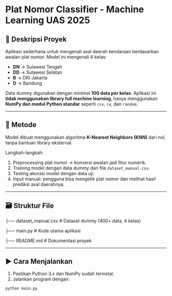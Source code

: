 # Plat Nomor Classifier - Machine Learning UAS 2025

## 📌 Deskripsi Proyek
Aplikasi sederhana untuk mengenali asal daerah kendaraan berdasarkan awalan plat nomor. Model ini mengenali 4 kelas:
- **DN** → Sulawesi Tengah  
- **DD** → Sulawesi Selatan  
- **B**  → DKI Jakarta  
- **D**  → Bandung  

Data dummy digunakan dengan minimal **100 data per kelas**. Aplikasi ini **tidak menggunakan library full machine learning**, hanya menggunakan **NumPy dan modul Python standar** seperti `csv`, `re`, dan `random`.

---

## 🧠 Metode
Model dibuat menggunakan algoritma **K-Nearest Neighbors (KNN)** dari nol, tanpa bantuan library eksternal.

Langkah-langkah:
1. Preprocessing plat nomor → konversi awalan jadi fitur numerik.
2. Training model dengan data dummy dari file `dataset_manual.csv`.
3. Testing akurasi model dengan data uji.
4. Input manual: pengguna bisa mengetik plat nomor dan melihat hasil prediksi asal daerahnya.

---

## 🗃️ Struktur File

├── dataset_manual.csv # Dataset dummy (400+ data, 4 kelas)

├── main.py # Kode utama aplikasi

├── README.md # Dokumentasi proyek


---

## ▶️ Cara Menjalankan

1. Pastikan Python 3.x dan NumPy sudah terinstal.
2. Jalankan program dengan:
```bash
python main.py
